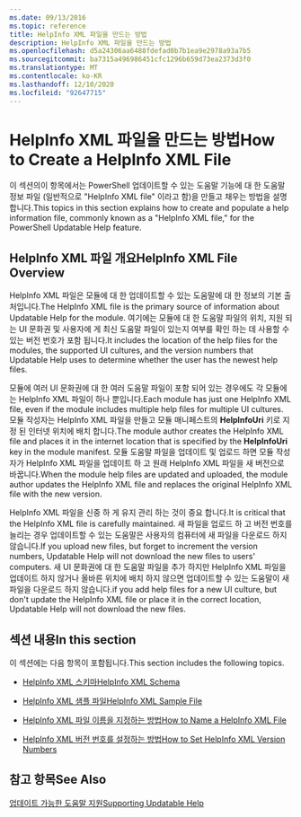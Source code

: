 ```yaml
---
ms.date: 09/13/2016
ms.topic: reference
title: HelpInfo XML 파일을 만드는 방법
description: HelpInfo XML 파일을 만드는 방법
ms.openlocfilehash: d5a24306aa6488fdefad0b7b1ea9e2978a93a7b5
ms.sourcegitcommit: ba7315a496986451cfc1296b659d73ea2373d3f0
ms.translationtype: MT
ms.contentlocale: ko-KR
ms.lasthandoff: 12/10/2020
ms.locfileid: "92647715"
---
```

# <a name="how-to-create-a-helpinfo-xml-file"></a><span data-ttu-id="775c7-103">HelpInfo XML 파일을 만드는 방법</span><span class="sxs-lookup"><span data-stu-id="775c7-103">How to Create a HelpInfo XML File</span></span>

<span data-ttu-id="775c7-104">이 섹션의이 항목에서는 PowerShell 업데이트할 수 있는 도움말 기능에 대 한 도움말 정보 파일 (일반적으로 "HelpInfo XML file" 이라고 함)을 만들고 채우는 방법을 설명 합니다.</span><span class="sxs-lookup"><span data-stu-id="775c7-104">This topics in this section explains how to create and populate a help information file, commonly known as a "HelpInfo XML file," for the PowerShell Updatable Help feature.</span></span>

## <a name="helpinfo-xml-file-overview"></a><span data-ttu-id="775c7-105">HelpInfo XML 파일 개요</span><span class="sxs-lookup"><span data-stu-id="775c7-105">HelpInfo XML File Overview</span></span>

<span data-ttu-id="775c7-106">HelpInfo XML 파일은 모듈에 대 한 업데이트할 수 있는 도움말에 대 한 정보의 기본 출처입니다.</span><span class="sxs-lookup"><span data-stu-id="775c7-106">The HelpInfo XML file is the primary source of information about Updatable Help for the module.</span></span> <span data-ttu-id="775c7-107">여기에는 모듈에 대 한 도움말 파일의 위치, 지원 되는 UI 문화권 및 사용자에 게 최신 도움말 파일이 있는지 여부를 확인 하는 데 사용할 수 있는 버전 번호가 포함 됩니다.</span><span class="sxs-lookup"><span data-stu-id="775c7-107">It includes the location of the help files for the modules, the supported UI cultures, and the version numbers that Updatable Help uses to determine whether the user has the newest help files.</span></span>

<span data-ttu-id="775c7-108">모듈에 여러 UI 문화권에 대 한 여러 도움말 파일이 포함 되어 있는 경우에도 각 모듈에는 HelpInfo XML 파일이 하나 뿐입니다.</span><span class="sxs-lookup"><span data-stu-id="775c7-108">Each module has just one HelpInfo XML file, even if the module includes multiple help files for multiple UI cultures.</span></span> <span data-ttu-id="775c7-109">모듈 작성자는 HelpInfo XML 파일을 만들고 모듈 매니페스트의 **HelpInfoUri** 키로 지정 된 인터넷 위치에 배치 합니다.</span><span class="sxs-lookup"><span data-stu-id="775c7-109">The module author creates the HelpInfo XML file and places it in the internet location that is specified by the **HelpInfoUri** key in the module manifest.</span></span> <span data-ttu-id="775c7-110">모듈 도움말 파일을 업데이트 및 업로드 하면 모듈 작성자가 HelpInfo XML 파일을 업데이트 하 고 원래 HelpInfo XML 파일을 새 버전으로 바꿉니다.</span><span class="sxs-lookup"><span data-stu-id="775c7-110">When the module help files are updated and uploaded, the module author updates the HelpInfo XML file and replaces the original HelpInfo XML file with the new version.</span></span>

<span data-ttu-id="775c7-111">HelpInfo XML 파일을 신중 하 게 유지 관리 하는 것이 중요 합니다.</span><span class="sxs-lookup"><span data-stu-id="775c7-111">It is critical that the HelpInfo XML file is carefully maintained.</span></span> <span data-ttu-id="775c7-112">새 파일을 업로드 하 고 버전 번호를 늘리는 경우 업데이트할 수 있는 도움말은 사용자의 컴퓨터에 새 파일을 다운로드 하지 않습니다.</span><span class="sxs-lookup"><span data-stu-id="775c7-112">If you upload new files, but forget to increment the version numbers, Updatable Help will not download the new files to users' computers.</span></span> <span data-ttu-id="775c7-113">새 UI 문화권에 대 한 도움말 파일을 추가 하지만 HelpInfo XML 파일을 업데이트 하지 않거나 올바른 위치에 배치 하지 않으면 업데이트할 수 있는 도움말이 새 파일을 다운로드 하지 않습니다.</span><span class="sxs-lookup"><span data-stu-id="775c7-113">if you add help files for a new UI culture, but don't update the HelpInfo XML file or place it in the correct location, Updatable Help will not download the new files.</span></span>

## <a name="in-this-section"></a><span data-ttu-id="775c7-114">섹션 내용</span><span class="sxs-lookup"><span data-stu-id="775c7-114">In this section</span></span>

<span data-ttu-id="775c7-115">이 섹션에는 다음 항목이 포함됩니다.</span><span class="sxs-lookup"><span data-stu-id="775c7-115">This section includes the following topics.</span></span>

- [<span data-ttu-id="775c7-116">HelpInfo XML 스키마</span><span class="sxs-lookup"><span data-stu-id="775c7-116">HelpInfo XML Schema</span></span>](./helpinfo-xml-schema.md)

- [<span data-ttu-id="775c7-117">HelpInfo XML 샘플 파일</span><span class="sxs-lookup"><span data-stu-id="775c7-117">HelpInfo XML Sample File</span></span>](./helpinfo-xml-sample-file.md)

- [<span data-ttu-id="775c7-118">HelpInfo XML 파일 이름을 지정하는 방법</span><span class="sxs-lookup"><span data-stu-id="775c7-118">How to Name a HelpInfo XML File</span></span>](./how-to-name-a-helpinfo-xml-file.md)

- [<span data-ttu-id="775c7-119">HelpInfo XML 버전 번호를 설정하는 방법</span><span class="sxs-lookup"><span data-stu-id="775c7-119">How to Set HelpInfo XML Version Numbers</span></span>](./how-to-set-helpinfo-xml-version-numbers.md)

## <a name="see-also"></a><span data-ttu-id="775c7-120">참고 항목</span><span class="sxs-lookup"><span data-stu-id="775c7-120">See Also</span></span>

[<span data-ttu-id="775c7-121">업데이트 가능한 도움말 지원</span><span class="sxs-lookup"><span data-stu-id="775c7-121">Supporting Updatable Help</span></span>](./supporting-updatable-help.md)

